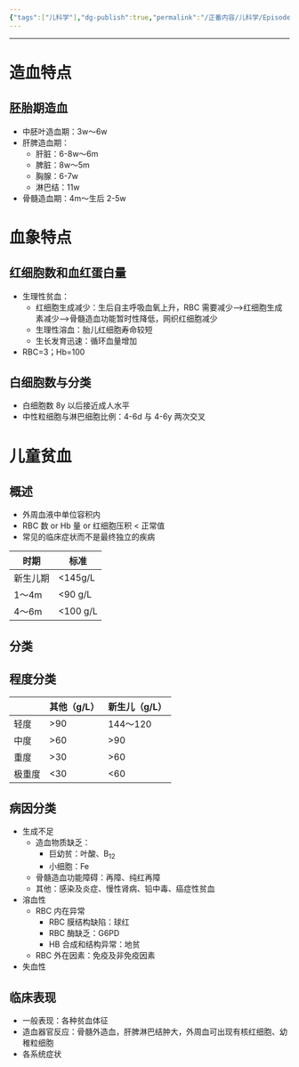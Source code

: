 ```yaml
---
{"tags":["儿科学"],"dg-publish":true,"permalink":"/正番内容/儿科学/Episode 09. 造血系统疾病/儿科造血系统总论/","dgPassFrontmatter":true}
---
```


---
# 造血特点
## 胚胎期造血
+ 中胚叶造血期：3w～6w
+ 肝脾造血期：
	+ 肝脏：6-8w～6m
	+ 脾脏：8w～5m
	+ 胸腺：6-7w
	+ 淋巴结：11w
+ 骨髓造血期：4m～生后 2-5w

# 血象特点
## 红细胞数和血红蛋白量
+ 生理性贫血：
	+ 红细胞生成减少：生后自主呼吸血氧上升，RBC 需要减少-->红细胞生成素减少-->骨髓造血功能暂时性降低，网织红细胞减少
	+ 生理性溶血：胎儿红细胞寿命较短
	+ 生长发育迅速：循环血量增加
+ RBC=3；Hb=100
## 白细胞数与分类
+ 白细胞数 8y 以后接近成人水平
+ 中性粒细胞与淋巴细胞比例：4-6d 与 4-6y 两次交叉
# 儿童贫血
## 概述
+ 外周血液中单位容积内
+ RBC 数 or Hb 量 or 红细胞压积 < 正常值
+ 常见的临床症状而不是最终独立的疾病

| 时期     | 标准     |
| -------- | -------- |
| 新生儿期 | <145g/L  |
| 1～4m    | <90 g/L  |
| 4～6m    | <100 g/L |
## 分类
## 程度分类
|        | 其他（g/L） | 新生儿（g/L） |
| ------ | ----------- | ------------- |
| 轻度   | >90         | 144～120      |
| 中度   | >60         | >90           |
| 重度   | >30         | >60           |
| 极重度 | <30            | <60           |
## 病因分类
+ 生成不足
	+ 造血物质缺乏：
		+ 巨幼贫：叶酸、B<sub>12</sub>
		+ 小细胞：Fe
	+ 骨髓造血功能障碍：再障、纯红再障
	+ 其他：感染及炎症、慢性肾病、铅中毒、癌症性贫血
+ 溶血性
	+ RBC 内在异常
		+ RBC 膜结构缺陷：球红
		+ RBC 酶缺乏：G6PD
		+ HB 合成和结构异常：地贫
	+ RBC 外在因素：免疫及非免疫因素
+ 失血性
## 临床表现
+ 一般表现：各种贫血体征
+ 造血器官反应：骨髓外造血，肝脾淋巴结肿大，外周血可出现有核红细胞、幼稚粒细胞
+ 各系统症状